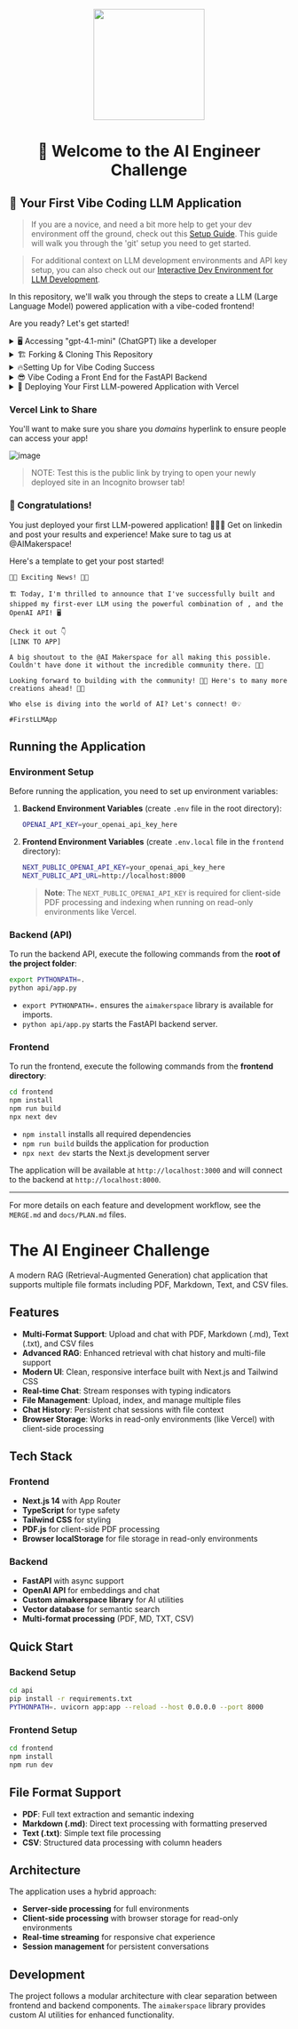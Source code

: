 <p align = "center" draggable=”false” ><img src="https://github.com/AI-Maker-Space/LLM-Dev-101/assets/37101144/d1343317-fa2f-41e1-8af1-1dbb18399719" 
     width="200px"
     height="auto"/>
</p>


## <h1 align="center" id="heading"> 👋 Welcome to the AI Engineer Challenge</h1>

## 🤖 Your First Vibe Coding LLM Application

> If you are a novice, and need a bit more help to get your dev environment off the ground, check out this [Setup Guide](docs/GIT_SETUP.md). This guide will walk you through the 'git' setup you need to get started.

> For additional context on LLM development environments and API key setup, you can also check out our [Interactive Dev Environment for LLM Development](https://github.com/AI-Maker-Space/Interactive-Dev-Environment-for-AI-Engineers).

In this repository, we'll walk you through the steps to create a LLM (Large Language Model) powered application with a vibe-coded frontend!

Are you ready? Let's get started!

<details>
  <summary>🖥️ Accessing "gpt-4.1-mini" (ChatGPT) like a developer</summary>

1. Head to [this notebook](https://colab.research.google.com/drive/1sT7rzY_Lb1_wS0ELI1JJfff0NUEcSD72?usp=sharing) and follow along with the instructions!

2. Complete the notebook and try out your own system/assistant messages!

That's it! Head to the next step and start building your application!

</details>


<details>
  <summary>🏗️ Forking & Cloning This Repository</summary>

Before you begin, make sure you have:

1. 👤 A GitHub account (you'll need to replace `YOUR_GITHUB_USERNAME` with your actual username)
2. 🔧 Git installed on your local machine
3. 💻 A code editor (like Cursor, VS Code, etc.)
4. ⌨️ Terminal access (Mac/Linux) or Command Prompt/PowerShell (Windows)
5. 🔑 A GitHub Personal Access Token (for authentication)

Got everything in place? Let's move on!

1. Fork [this](https://github.com/AI-Maker-Space/The-AI-Engineer-Challenge) repo!

     ![image](https://i.imgur.com/bhjySNh.png)

1. Clone your newly created repo.

     ``` bash
     # First, navigate to where you want the project folder to be created
     cd PATH_TO_DESIRED_PARENT_DIRECTORY

     # Then clone (this will create a new folder called The-AI-Engineer-Challenge)
     git clone git@github.com:<YOUR GITHUB USERNAME>/The-AI-Engineer-Challenge.git
     ```

     > Note: This command uses SSH. If you haven't set up SSH with GitHub, the command will fail. In that case, use HTTPS by replacing `git@github.com:` with `https://github.com/` - you'll then be prompted for your GitHub username and personal access token.

2. Verify your git setup:

     ```bash
     # Check that your remote is set up correctly
     git remote -v

     # Check the status of your repository
     git status

     # See which branch you're on
     git branch
     ```

     <!-- > Need more help with git? Check out our [Detailed Git Setup Guide](docs/GIT_SETUP.md) for a comprehensive walkthrough of git configuration and best practices. -->

3. Open the freshly cloned repository inside Cursor!

     ```bash
     cd The-AI-Engineering-Challenge
     cursor .
     ```

4. Check out the existing backend code found in `/api/app.py`

</details>

<details>
  <summary>🔥Setting Up for Vibe Coding Success </summary>

While it is a bit counter-intuitive to set things up before jumping into vibe-coding - it's important to remember that there exists a gradient betweeen AI-Assisted Development and Vibe-Coding. We're only reaching *slightly* into AI-Assisted Development for this challenge, but it's worth it!

1. Check out the rules in `.cursor/rules/` and add theme-ing information like colour schemes in `frontend-rule.mdc`! You can be as expressive as you'd like in these rules!
2. We're going to index some docs to make our application more likely to succeed. To do this - we're going to start with `CTRL+SHIFT+P` (or `CMD+SHIFT+P` on Mac) and we're going to type "custom doc" into the search bar. 

     ![image](https://i.imgur.com/ILx3hZu.png)
3. We're then going to copy and paste `https://nextjs.org/docs` into the prompt.

     ![image](https://i.imgur.com/psBjpQd.png)

4. We're then going to use the default configs to add these docs to our available and indexed documents.

     ![image](https://i.imgur.com/LULLeaF.png)

5. After that - you will do the same with Vercel's documentation. After which you should see:

     ![image](https://i.imgur.com/hjyXhhC.png) 

</details>

<details>
  <summary>😎 Vibe Coding a Front End for the FastAPI Backend</summary>

1. Use `Command-L` or `CTRL-L` to open the Cursor chat console. 

2. Set the chat settings to the following:

     ![image](https://i.imgur.com/LSgRSgF.png)

3. Ask Cursor to create a frontend for your application. Iterate as much as you like!

4. Run the frontend using the instructions Cursor provided. 

> NOTE: If you run into any errors, copy and paste them back into the Cursor chat window - and ask Cursor to fix them!

> NOTE: You have been provided with a backend in the `/api` folder - please ensure your Front End integrates with it!

</details>

<details>
  <summary>🚀 Deploying Your First LLM-powered Application with Vercel</summary>

1. Ensure you have signed into [Vercel](https://vercel.com/) with your GitHub account.

2. Ensure you have `npm` (this may have been installed in the previous vibe-coding step!) - if you need help with that, ask Cursor!

3. Run the command:

     ```bash
     npm install -g vercel
     ```

4. Run the command:

     ```bash
     vercel
     ```

5. Follow the in-terminal instructions. (Below is an example of what you will see!)

     ![image](https://i.imgur.com/D1iKGCq.png)

6. Once the build is completed - head to the provided link and try out your app!

> NOTE: Remember, if you run into any errors - ask Cursor to help you fix them!

</details>

### Vercel Link to Share

You'll want to make sure you share you *domains* hyperlink to ensure people can access your app!

![image](https://i.imgur.com/mpXIgIz.png)

> NOTE: Test this is the public link by trying to open your newly deployed site in an Incognito browser tab!

### 🎉 Congratulations! 

You just deployed your first LLM-powered application! 🚀🚀🚀 Get on linkedin and post your results and experience! Make sure to tag us at @AIMakerspace!

Here's a template to get your post started!

```
🚀🎉 Exciting News! 🎉🚀

🏗️ Today, I'm thrilled to announce that I've successfully built and shipped my first-ever LLM using the powerful combination of , and the OpenAI API! 🖥️

Check it out 👇
[LINK TO APP]

A big shoutout to the @AI Makerspace for all making this possible. Couldn't have done it without the incredible community there. 🤗🙏

Looking forward to building with the community! 🙌✨ Here's to many more creations ahead! 🥂🎉

Who else is diving into the world of AI? Let's connect! 🌐💡

#FirstLLMApp 
```

## Running the Application

### Environment Setup

Before running the application, you need to set up environment variables:

1. **Backend Environment Variables** (create `.env` file in the root directory):
   ```bash
   OPENAI_API_KEY=your_openai_api_key_here
   ```

2. **Frontend Environment Variables** (create `.env.local` file in the `frontend` directory):
   ```bash
   NEXT_PUBLIC_OPENAI_API_KEY=your_openai_api_key_here
   NEXT_PUBLIC_API_URL=http://localhost:8000
   ```

   > **Note**: The `NEXT_PUBLIC_OPENAI_API_KEY` is required for client-side PDF processing and indexing when running on read-only environments like Vercel.

### Backend (API)

To run the backend API, execute the following commands from the **root of the project folder**:

```bash
export PYTHONPATH=.
python api/app.py
```

- `export PYTHONPATH=.` ensures the `aimakerspace` library is available for imports.
- `python api/app.py` starts the FastAPI backend server.

### Frontend

To run the frontend, execute the following commands from the **frontend directory**:

```bash
cd frontend
npm install
npm run build
npx next dev
```

- `npm install` installs all required dependencies
- `npm run build` builds the application for production
- `npx next dev` starts the Next.js development server

The application will be available at `http://localhost:3000` and will connect to the backend at `http://localhost:8000`.

---

For more details on each feature and development workflow, see the `MERGE.md` and `docs/PLAN.md` files.

# The AI Engineer Challenge

A modern RAG (Retrieval-Augmented Generation) chat application that supports multiple file formats including PDF, Markdown, Text, and CSV files.

## Features

- **Multi-Format Support**: Upload and chat with PDF, Markdown (.md), Text (.txt), and CSV files
- **Advanced RAG**: Enhanced retrieval with chat history and multi-file support
- **Modern UI**: Clean, responsive interface built with Next.js and Tailwind CSS
- **Real-time Chat**: Stream responses with typing indicators
- **File Management**: Upload, index, and manage multiple files
- **Chat History**: Persistent chat sessions with file context
- **Browser Storage**: Works in read-only environments (like Vercel) with client-side processing

## Tech Stack

### Frontend
- **Next.js 14** with App Router
- **TypeScript** for type safety
- **Tailwind CSS** for styling
- **PDF.js** for client-side PDF processing
- **Browser localStorage** for file storage in read-only environments

### Backend
- **FastAPI** with async support
- **OpenAI API** for embeddings and chat
- **Custom aimakerspace library** for AI utilities
- **Vector database** for semantic search
- **Multi-format processing** (PDF, MD, TXT, CSV)

## Quick Start

### Backend Setup
```bash
cd api
pip install -r requirements.txt
PYTHONPATH=. uvicorn app:app --reload --host 0.0.0.0 --port 8000
```

### Frontend Setup
```bash
cd frontend
npm install
npm run dev
```

## File Format Support

- **PDF**: Full text extraction and semantic indexing
- **Markdown (.md)**: Direct text processing with formatting preserved
- **Text (.txt)**: Simple text file processing
- **CSV**: Structured data processing with column headers

## Architecture

The application uses a hybrid approach:
- **Server-side processing** for full environments
- **Client-side processing** with browser storage for read-only environments
- **Real-time streaming** for responsive chat experience
- **Session management** for persistent conversations

## Development

The project follows a modular architecture with clear separation between frontend and backend components. The `aimakerspace` library provides custom AI utilities for enhanced functionality.
